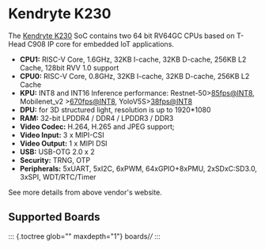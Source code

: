 Kendryte K230
=============

The [Kendryte K230](https://www.canaan.io/product/k230) SoC contains two
64 bit RV64GC CPUs based on T-Head C908 IP core for embedded IoT
applications.

-   **CPU1:** RISC-V Core, 1.6GHz, 32KB I-cache, 32KB D-cache, 256KB L2
    Cache, 128bit RVV 1.0 support
-   **CPU0:** RISC-V Core, 0.8GHz, 32KB I-cache, 32KB D-cache, 256KB L2
    Cache
-   **KPU:** INT8 and INT16 Inference performance:
    Restnet-50\><85fps@INT8>, Mobilenet\_v2 \><670fps@INT8>,
    YoloV5S\><38fps@INT8>
-   **DPU:** for 3D structured light, resolution is up to 1920\*1080
-   **RAM:** 32-bit LPDDR4 / DDR4 / LPDDR3 / DDR3
-   **Video Codec:** H.264, H.265 and JPEG support;
-   **Video Input:** 3 x MIPI-CSI
-   **Video Output:** 1 x MIPI DSI
-   **USB:** USB-OTG 2.0 x 2
-   **Security:** TRNG, OTP
-   **Peripherals:** 5xUART, 5xI2C, 6xPWM, 64xGPIO+8xPMU, 2xSDxC:SD3.0,
    3xSPI, WDT/RTC/Timer

See more details from above vendor\'s website.

Supported Boards
----------------

::: {.toctree glob="" maxdepth="1"}
boards/*/*
:::

